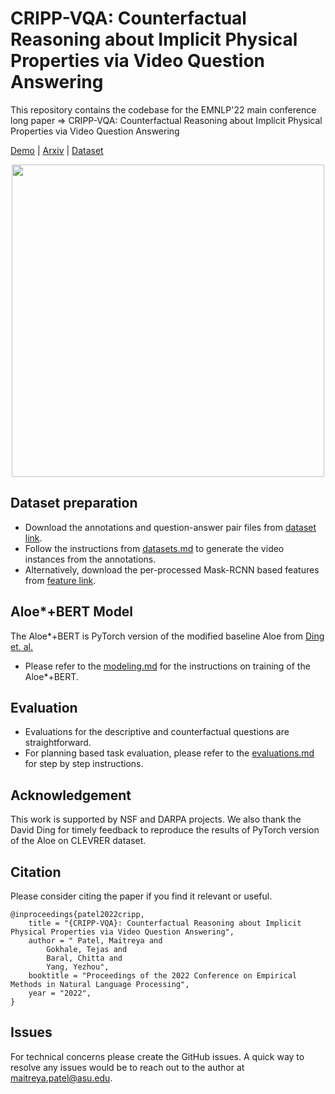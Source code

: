 
# CRIPP-VQA: Counterfactual Reasoning about Implicit Physical Properties via Video Question Answering
This repository contains the codebase for the EMNLP'22 main conference long paper => CRIPP-VQA: Counterfactual Reasoning about Implicit Physical Properties via Video Question Answering

[Demo](https://maitreyapatel.com/CRIPP-VQA/) | [Arxiv](https://arxiv.org/abs/2211.03779/) | [Dataset](https://maitreyapatel.com/CRIPP-VQA/#dataset) 

<!-- <table border="0" style="width:100%">
 <tr>
    <td style="width:60%">
    <h2><b>Abstract</b></h2>
    Videos often capture objects, their visible properties, their motion, and the interactions between different objects. Objects also have physical properties such as mass, which the imaging pipeline is unable to directly capture. However, these properties can be estimated by utilizing cues from relative object motion and the dynamics introduced by collisions. In this paper, we introduce CRIPP-VQA a new video question answering dataset for reasoning about the implicit physical properties of objects in a scene. CRIPP-VQA contains videos of objects in motion, annotated with questions that involve counterfactual reasoning about the effect of actions, questions about planning in order to reach a goal, and descriptive questions about visible properties of objects. The CRIPP-VQA test set enables evaluation under several out-of-distribution settings -- videos with objects with masses, coefficients of friction, and initial velocities that are not observed in the training distribution. Our experiments reveal a surprising and significant performance gap in terms of answering questions about implicit properties (the focus of this paper) and explicit properties of objects (the focus of prior work).
    </td>
    <td style="width:40%">
        <div  align="center">
            <img src="tmp/cripp_main_fig.png" width="500px"/>
        </div>
    </td>
 </tr>
</table> -->

<div  align="center">
    <img src="tmp/cripp_main_fig.png" width="500px"/>
</div>

## Dataset preparation
* Download the annotations and question-answer pair files from [dataset link](https://maitreyapatel.com/CRIPP-VQA/#dataset).
* Follow the instructions from [datasets.md](dataset/datasets.md) to generate the video instances from the annotations. 
* Alternatively, download the per-processed Mask-RCNN based features from  [feature link](https://maitreyapatel.com/CRIPP-VQA/#dataset).

## Aloe*+BERT Model
The Aloe*+BERT is PyTorch version of the modified baseline Aloe from [Ding et. al.](https://openreview.net/forum?id=lHmhW2zmVN)

* Please refer to the [modeling.md](Aloe-star/README.md) for the instructions on training of the Aloe*+BERT.

## Evaluation
* Evaluations for the descriptive and counterfactual questions are straightforward.
* For planning based task evaluation, please refer to the [evaluations.md](evaluation/evaluations.md) for step by step instructions.

## Acknowledgement
This work is supported by NSF and DARPA projects. We also thank the David Ding for timely feedback to reproduce the results of PyTorch version of the Aloe on CLEVRER dataset. 

## Citation
Please consider citing the paper if you find it relevant or useful. 
```
@inproceedings{patel2022cripp,
    title = "{CRIPP-VQA}: Counterfactual Reasoning about Implicit Physical Properties via Video Question Answering",
    author = " Patel, Maitreya and 
        Gokhale, Tejas and 
        Baral, Chitta and
        Yang, Yezhou",
    booktitle = "Proceedings of the 2022 Conference on Empirical Methods in Natural Language Processing",
    year = "2022",
}
```

## Issues
For technical concerns please create the GitHub issues. A quick way to resolve any issues would be to reach out to the author at [maitreya.patel@asu.edu](mailto:maitreya.patel@asu.edu).